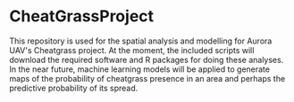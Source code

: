 # CheatGrassProject
This repository is used for the spatial analysis and modelling for Aurora UAV's Cheatgrass project. At the moment, the included scripts will download the required software and R packages for doing these analyses. In the near future, machine learning models will be applied to generate maps of the probability of cheatgrass presence in an area and perhaps the predictive probability of its spread.
